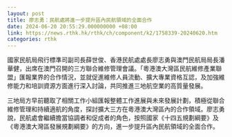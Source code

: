 ```yaml
---
layout: post
title: 廖志勇：民航處將進一步提升區內民航領域的全面合作
date: 2024-06-20 20:55:29.000000000 +08:00
link: https://news.rthk.hk/rthk/ch/component/k2/1758339-20240620.htm
categories: rthk
---
```


國家民航局飛行標準司副司長薛世俊、香港民航處處長廖志勇與澳門民航局局長潘華健，出席在澳門召開的三方聯合維修管理會議。「粵港澳大灣區民航維修產業聯盟」匯報業界的合作情況，並就促進維修人員流動、擴大專業資格互認，及加強維修能力和培訓資源方面進行深入討論，共同推進三地航空業的高質量發展。

三地局方早前聽取了相關工作小組匯報整體工作進展與未來發展計劃，積極從聯合維修管理和持續適航的角度，探討擴大三方在粵港澳大灣區內的合作領域。廖志勇說，民航處會繼續擔當協調者和促成者的角色，按照國家《十四五規劃綱要》及《粵港澳大灣區發展規劃綱要》的方向，進一步提升區內民航領域的全面合作。
